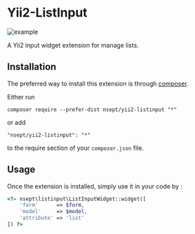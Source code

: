 Yii2-ListInput
==============

![example](https://s32.postimg.org/mtfuy0fmd/listinput.jpg)

A Yii2 input widget extension for manage lists.

Installation
------------

The preferred way to install this extension is through [composer](http://getcomposer.org/download/).

Either run

```
composer require --prefer-dist nsept/yii2-listinput "*"
```

or add

```
"nsept/yii2-listinput": "*"
```

to the require section of your `composer.json` file.

Usage
-----

Once the extension is installed, simply use it in your code by :

```php
<?= nsept\listinput\ListInputWidget::widget([
    'form'      => $form,
    'model'     => $model,
    'attribute' => 'list'
]) ?>
```

